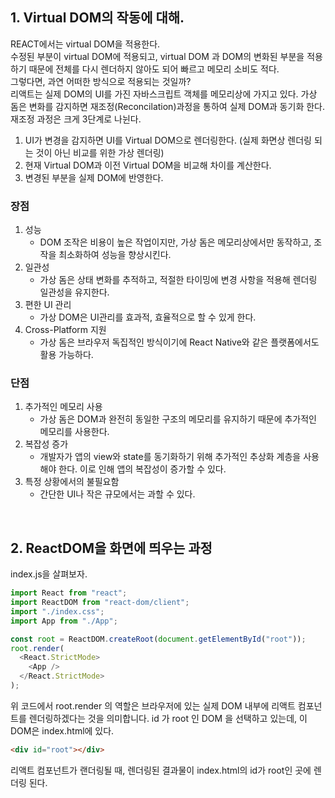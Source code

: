## 1. Virtual DOM의 작동에 대해.

REACT에서는 virtual DOM을 적용한다. <br>
수정된 부분이 virtual DOM에 적용되고, virtual DOM 과 DOM의 변화된 부분을 적용하기 때문에 전체를 다시 렌더하지 않아도 되어 빠르고 메모리 소비도 적다. <br>
그렇다면, 과연 어떠한 방식으로 적용되는 것일까?
<br>
리액트는 실제 DOM의 UI를 가진 자바스크립트 객체를 메모리상에 가지고 있다. 가상 돔은 변화를 감지하면 재조정(Reconcilation)과정을 통하여 실제 DOM과 동기화 한다. 재조정 과정은 크게 3단계로 나뉜다.

1. UI가 변경을 감지하면 UI를 Virtual DOM으로 렌더링한다. (실제 화면상 렌더링 되는 것이 아닌 비교를 위한 가상 렌더링)
2. 현재 Virtual DOM과 이전 Virtual DOM을 비교해 차이를 계산한다.
3. 변경된 부분을 실제 DOM에 반영한다.
   <br>

### 장점

1. 성능
   - DOM 조작은 비용이 높은 작업이지만, 가상 돔은 메모리상에서만 동작하고, 조작을 최소화하여 성능을 향상시킨다.
2. 일관성
   - 가상 돔은 상태 변화를 추적하고, 적절한 타이밍에 변경 사항을 적용해 렌더링 일관성을 유지한다.
3. 편한 UI 관리
   - 가상 DOM은 UI관리를 효과적, 효율적으로 할 수 있게 한다.
4. Cross-Platform 지원
   - 가상 돔은 브라우저 독집적인 방식이기에 React Native와 같은 플랫폼에서도 활용 가능하다.
     <br>

### 단점

1. 추가적인 메모리 사용
   - 가상 돔은 DOM과 완전히 동일한 구조의 메모리를 유지하기 때문에 추가적인 메모리를 사용한다.
2. 복잡성 증가
   - 개발자가 앱의 view와 state를 동기화하기 위해 추가적인 추상화 계층을 사용해야 한다. 이로 인해 앱의 복잡성이 증가할 수 있다.
3. 특정 상황에서의 불필요함
   - 간단한 UI나 작은 규모에서는 과할 수 있다.

<br>

## 2. ReactDOM을 화면에 띄우는 과정

index.js을 살펴보자.

```js
import React from "react";
import ReactDOM from "react-dom/client";
import "./index.css";
import App from "./App";

const root = ReactDOM.createRoot(document.getElementById("root"));
root.render(
  <React.StrictMode>
    <App />
  </React.StrictMode>
);
```

위 코드에서 root.render 의 역할은 브라우저에 있는 실제 DOM 내부에 리액트 컴포넌트를 렌더링하겠다는 것을 의미합니다. id 가 root 인 DOM 을 선택하고 있는데, 이 DOM은 index.html에 있다.
<br>

```html
<div id="root"></div>
```

리액트 컴포넌트가 랜더링될 때, 렌더링된 결과물이 index.html의 id가 root인 곳에 렌더링 된다.


